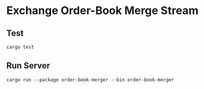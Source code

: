 # Exchange Order-Book Merge Stream

## Test
```shell
cargo test
```

## Run Server
```shell
cargo run --package order-book-merger --bin order-book-merger
```

